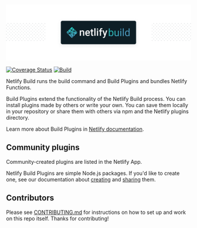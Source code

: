![Netlify Build](build.png)

[![Coverage Status](https://codecov.io/gh/netlify/build/branch/master/graph/badge.svg)](https://codecov.io/gh/netlify/build)
[![Build](https://github.com/netlify/build/workflows/Build/badge.svg)](https://github.com/netlify/build/actions)

Netlify Build runs the build command and Build Plugins and bundles Netlify Functions.

Build Plugins extend the functionality of the Netlify Build process. You can install plugins made by others or write
your own. You can save them locally in your repository or share them with others via npm and the Netlify plugins
directory.

Learn more about Build Plugins in [Netlify documentation](https://docs.netlify.com/configure-builds/build-plugins).

## Community plugins

Community-created plugins are listed in the Netlify App.

Netlify Build Plugins are simple Node.js packages. If you'd like to create one, see our documentation about
[creating](https://docs.netlify.com/configure-builds/build-plugins/create-plugins/) and
[sharing](https://docs.netlify.com/configure-builds/build-plugins/share-plugins/) them.

## Contributors

Please see [CONTRIBUTING.md](./CONTRIBUTING.md) for instructions on how to set up and work on this repo itself. Thanks
for contributing!
